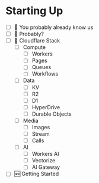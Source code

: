 # Starting Up

- [ ] 🤔 You probably already know us
- [ ] 💭 Probably?
- [ ] 🧰 Cloudflare Stack
  - [ ] Compute
    - [ ] Workers
    - [ ] Pages
    - [ ] Queues
    - [ ] Workflows
  - [ ] Data
    - [ ] KV
    - [ ] R2
    - [ ] D1
    - [ ] HyperDrive
    - [ ] Durable Objects
  - [ ] Media
    - [ ] Images
    - [ ] Stream
    - [ ] Calls
  - [ ] AI
    - [ ] Workers AI
    - [ ] Vectorize
    - [ ] AI Gateway
- [ ] 🆕 Getting Started
